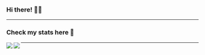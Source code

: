 ### Hi there! 🙋‍♀️
____________________________________________________________________________________________________________________________________________________

### Check my stats here 👑
<a href="https://github.com/thanashr/github-readme-stats">
  <img align="left" src="https://github-readme-stats.vercel.app/api/?username=thanashr&show_icons=true&theme=material-palenight&repo=github-readme-stats" />
</a>
<a href="https://github.com/thanashr/convoychat">
  <img align="left" src="https://github-readme-stats.vercel.app/api/top-langs/?username=thanashr&show_icons=true&theme=material-palenight&repo=convoychat" />
</a>

___________________________________________________________________________________________________________________________________________________________


